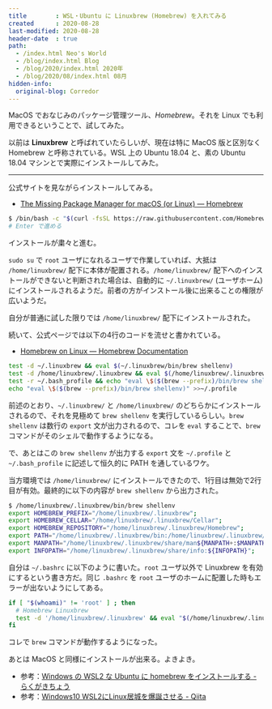 ```yaml
---
title        : WSL・Ubuntu に Linuxbrew (Homebrew) を入れてみる
created      : 2020-08-28
last-modified: 2020-08-28
header-date  : true
path:
  - /index.html Neo's World
  - /blog/index.html Blog
  - /blog/2020/index.html 2020年
  - /blog/2020/08/index.html 08月
hidden-info:
  original-blog: Corredor
---
```


MacOS でおなじみのパッケージ管理ツール、_Homebrew_。それを Linux でも利用できるということで、試してみた。

以前は **Linuxbrew** と呼ばれていたらしいが、現在は特に MacOS 版と区別なく Homebrew と呼称されている。WSL 上の Ubuntu 18.04 と、素の Ubuntu 18.04 マシンとで実際にインストールしてみた。

---

公式サイトを見ながらインストールしてみる。

- [The Missing Package Manager for macOS (or Linux) — Homebrew](https://brew.sh/)

```bash
$ /bin/bash -c "$(curl -fsSL https://raw.githubusercontent.com/Homebrew/install/master/install.sh)"
# Enter で進める
```

インストールが粛々と進む。

`sudo su` で `root` ユーザになれるユーザで作業していれば、大抵は `/home/linuxbrew/` 配下に本体が配置される。`/home/linuxbrew/` 配下へのインストールができないと判断された場合は、自動的に `~/.linuxbrew/` (ユーザホーム) にインストールされるようだ。前者の方がインストール後に出来ることの権限が広いようだ。

自分が普通に試した限りでは `/home/linuxbrew/` 配下にインストールされた。

続いて、公式ページでは以下の4行のコードを流せと書かれている。

- [Homebrew on Linux — Homebrew Documentation](https://docs.brew.sh/Homebrew-on-Linux)

```bash
test -d ~/.linuxbrew && eval $(~/.linuxbrew/bin/brew shellenv)
test -d /home/linuxbrew/.linuxbrew && eval $(/home/linuxbrew/.linuxbrew/bin/brew shellenv)
test -r ~/.bash_profile && echo "eval \$($(brew --prefix)/bin/brew shellenv)" >>~/.bash_profile
echo "eval \$($(brew --prefix)/bin/brew shellenv)" >>~/.profile
```

前述のとおり、`~/.linuxbrew/` と `/home/linuxbrew/` のどちらかにインストールされるので、それを見極めて `brew shellenv` を実行しているらしい。`brew shellenv` は数行の `export` 文が出力されるので、コレを `eval` することで、`brew` コマンドがそのシェルで動作するようになる。

で、あとはこの `brew shellenv` が出力する `export` 文を `~/.profile` と `~/.bash_profile` に記述して恒久的に PATH を通しているワケ。

当方環境では `/home/linuxbrew/` にインストールできたので、1行目は無効で2行目が有効。最終的に以下の内容が `brew shellenv` から出力された。

```bash
$ /home/linuxbrew/.linuxbrew/bin/brew shellenv
export HOMEBREW_PREFIX="/home/linuxbrew/.linuxbrew";
export HOMEBREW_CELLAR="/home/linuxbrew/.linuxbrew/Cellar";
export HOMEBREW_REPOSITORY="/home/linuxbrew/.linuxbrew/Homebrew";
export PATH="/home/linuxbrew/.linuxbrew/bin:/home/linuxbrew/.linuxbrew/sbin${PATH+:$PATH}";
export MANPATH="/home/linuxbrew/.linuxbrew/share/man${MANPATH+:$MANPATH}:";
export INFOPATH="/home/linuxbrew/.linuxbrew/share/info:${INFOPATH}";
```

自分は `~/.bashrc` に以下のように書いた。`root` ユーザ以外で Linuxbrew を有効にするという書き方だ。同じ `.bashrc` を `root` ユーザのホームに配置した時もエラーが出ないようにしてある。

```bash
if [ "$(whoami)" != 'root' ] ; then
  # Homebrew Linuxbrew
  test -d '/home/linuxbrew/.linuxbrew' && eval "$(/home/linuxbrew/.linuxbrew/bin/brew shellenv)"
fi
```

コレで `brew` コマンドが動作するようになった。

あとは MacOS と同様にインストールが出来る。よきよき。

- 参考：[Windows の WSL2 な Ubuntu に homebrew をインストールする - らくがきちょう](https://sig9.hatenablog.com/entry/2019/12/01/000000)
- 参考：[Windows10 WSL2にLinux居城を爆誕させる - Qiita](https://qiita.com/v2okimochi/items/f53edcf79a4b71f519b1)
